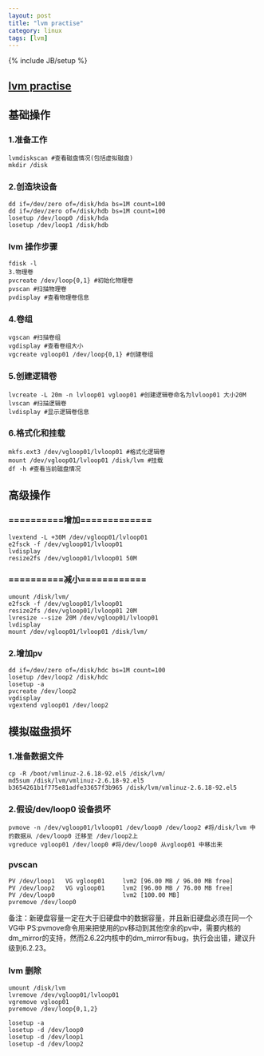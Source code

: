 ```yaml
---
layout: post
title: "lvm practise"
category: linux
tags: [lvm]
---
```

{% include JB/setup %}

## [lvm practise](http://hi.baidu.com/storymedia/blog/item/1d01cbf86a2e7d03d9f9fdd0.html)


## 基础操作

### 1.准备工作

```
lvmdiskscan #查看磁盘情况(包括虚拟磁盘)
mkdir /disk
```

### 2.创造块设备

```
dd if=/dev/zero of=/disk/hda bs=1M count=100
dd if=/dev/zero of=/disk/hdb bs=1M count=100
losetup /dev/loop0 /disk/hda
losetup /dev/loop1 /disk/hdb
```

### lvm 操作步骤

```
fdisk -l
3.物理卷
pvcreate /dev/loop{0,1} #初始化物理卷
pvscan #扫描物理卷
pvdisplay #查看物理卷信息
```

### 4.卷组

```
vgscan #扫描卷组
vgdisplay #查看卷组大小
vgcreate vgloop01 /dev/loop{0,1} #创建卷组
```

### 5.创建逻辑卷

```
lvcreate -L 20m -n lvloop01 vgloop01 #创建逻辑卷命名为lvloop01 大小20M
lvscan #扫描逻辑卷
lvdisplay #显示逻辑卷信息
```

### 6.格式化和挂载

```
mkfs.ext3 /dev/vgloop01/lvloop01 #格式化逻辑卷
mount /dev/vgloop01/lvloop01 /disk/lvm #挂载
df -h #查看当前磁盘情况
```

## 高级操作

### ==========增加=============

```
lvextend -L +30M /dev/vgloop01/lvloop01 
e2fsck -f /dev/vgloop01/lvloop01 
lvdisplay 
resize2fs /dev/vgloop01/lvloop01 50M
```

### ==========减小============

```
umount /disk/lvm/
e2fsck -f /dev/vgloop01/lvloop01 
resize2fs /dev/vgloop01/lvloop01 20M
lvresize --size 20M /dev/vgloop01/lvloop01
lvdisplay
mount /dev/vgloop01/lvloop01 /disk/lvm/
```

### 2.增加pv

```
dd if=/dev/zero of=/disk/hdc bs=1M count=100
losetup /dev/loop2 /disk/hdc
losetup -a
pvcreate /dev/loop2
vgdisplay 
vgextend vgloop01 /dev/loop2
```

## 模拟磁盘损坏

### 1.准备数据文件

```
cp -R /boot/vmlinuz-2.6.18-92.el5 /disk/lvm/
md5sum /disk/lvm/vmlinuz-2.6.18-92.el5 
b3654261b1f775e81adfe33657f3b965 /disk/lvm/vmlinuz-2.6.18-92.el5
```

### 2.假设/dev/loop0 设备损坏

```
pvmove -n /dev/vgloop01/lvloop01 /dev/loop0 /dev/loop2 #将/disk/lvm 中的数据从 /dev/loop0 迁移至 /dev/loop2上
vgreduce vgloop01 /dev/loop0 #将/dev/loop0 从vgloop01 中移出来
```

### pvscan

```
PV /dev/loop1   VG vgloop01     lvm2 [96.00 MB / 96.00 MB free]
PV /dev/loop2   VG vgloop01     lvm2 [96.00 MB / 76.00 MB free]
PV /dev/loop0                   lvm2 [100.00 MB]
pvremove /dev/loop0
```

备注：新硬盘容量一定在大于旧硬盘中的数据容量，并且新旧硬盘必须在同一个VG中
PS:pvmove命令用来把使用的pv移动到其他空余的pv中，需要内核的dm_mirror的支持，然而2.6.22内核中的dm_mirror有bug，执行会出错，建议升级到6.2.23。

### lvm 删除

```
umount /disk/lvm
lvremove /dev/vgloop01/lvloop01
vgremove vgloop01
pvremove /dev/loop{0,1,2}

losetup -a
losetup -d /dev/loop0
losetup -d /dev/loop1
losetup -d /dev/loop2
```
